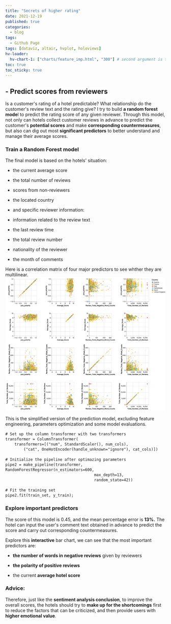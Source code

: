 ```yaml
---
title: "Secrets of higher rating"
date: 2021-12-19
published: true
categories:
  - blog
tags:
  - Github Page
tags: [dataviz, altair, hvplot, holoviews]
hv-loader:
  hv-chart-1: ["charts/feature_imp.html", "300"] # second argument is the height
toc: true
toc_sticky: true
---
```


## **- Predict scores from reviewers**
Is a customer's rating of a hotel predictable? What relationship do the customer's review text and the rating give? I try to build **a random forest mode**l to predict the rating score of any given reviewer. Through this model, not only can hotels collect customer reviews in advance to predict the customer's **potential scores** and make **corresponding countermeasures**, but also can dig out most **significant predictors** to better understand and manage their average scores.

### **Train a Random Forest model**
The final model is based on the hotels' situation:

-   the current average score

-   the total number of reviews

-   scores from non-reviewers

-   the located country

-   and specific reviewer information:

-   information related to the review text

-   the last review time

-   the total review number

-   nationality of the reviewer

-   the month of comments

Here is a correlation matrix of four major predictors to see whther they are multilinear.
![](https://github.com/keeea/Hotel_Review_Analysis/blob/main/assets/images/matrix.png?raw=true)

This is the simplified version of the prediction model, excluding feature engineering, parameters optimization and some model evaluations. 
```{python}
# Set up the column transformer with two transformers
transformer = ColumnTransformer(
    transformers=[("num", StandardScaler(), num_cols),
        ("cat", OneHotEncoder(handle_unknown="ignore"), cat_cols)])

# Initialize the pipeline after optimazing parameters
pipe2 = make_pipeline(transformer, RandomForestRegressor(n_estimators=600, 
                                       max_depth=13,
                                       random_state=42))

# Fit the training set
pipe2.fit(train_set, y_train);
```

### **Explore important predictors**

The score of this model is 0.45, and the mean percentage error is **13%.** The hotel can input the user's comment text obtained in advance to predict the score and carry out corresponding countermeasures.

Explore this **interactive** bar chart, we can see that the most important predictors are:

-   **the number of words in negative reviews** given by reviewers

-   **the polarity of positive reviews**

-   the current **average hotel score**

<div id="hv-chart-1"></div>

### Advice:

Therefore, just like the **sentiment analysis conclusion**, to improve the overall scores, the hotels should try to **make up for the shortcomings** first to reduce the factors that can be criticized, and then provide users with **higher emotional value**.
